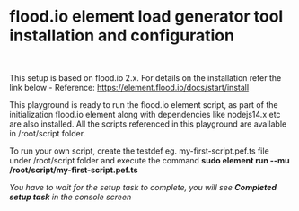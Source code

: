# flood.io element load generator tool installation and configuration

<br>

This setup is based on flood.io 2.x. For details on the installation refer the link below -
Reference: <https://element.flood.io/docs/start/install>

This playground is ready to run the flood.io element script, as part of the initialization flood.io element along with dependencies like nodejs14.x etc are also installed. All the scripts referenced in this playground are available in /root/script folder. 

To run your own script, create the testdef eg. my-first-script.pef.ts file under /root/script folder and execute the command __sudo element run --mu /root/script/my-first-script.pef.ts__

*You have to wait for the setup task to complete, you will see __Completed setup task__ in the console screen*
